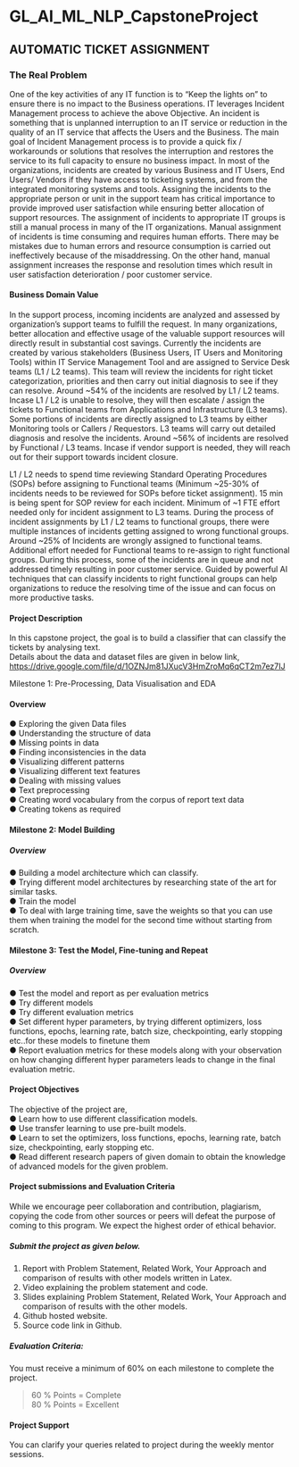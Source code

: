 # GL_AI_ML_NLP_CapstoneProject

## AUTOMATIC TICKET ASSIGNMENT       

### The Real Problem 
 
One of the key activities of any IT function is to “Keep the lights on” to ensure there is no impact to the Business operations. IT leverages Incident Management process to achieve the above Objective. An incident is something that is unplanned interruption to an IT service or reduction in the quality of an IT service that affects the Users and the Business. The main goal of Incident Management process is to provide a quick fix / workarounds or solutions that resolves the interruption and restores the service to its full capacity to ensure no business impact. In most of the organizations, incidents are created by various Business and IT Users, End Users/ Vendors if they have access to ticketing systems, and from the integrated monitoring systems and tools. Assigning the incidents to the appropriate person or unit in the support team has critical importance to provide improved user satisfaction while ensuring better allocation of support resources. The assignment of incidents to appropriate IT groups is still a manual process in many of the IT organizations. Manual assignment of incidents is time consuming and requires human efforts. There may be mistakes due to human errors and resource consumption is carried out ineffectively because of the misaddressing. On the other hand, manual assignment increases the response and resolution times which result in user satisfaction deterioration / poor customer service. 
 
#### Business Domain Value
 
In the support process, incoming incidents are analyzed and assessed by organization’s support teams to fulfill the request. In many organizations, better allocation and effective usage of the valuable support resources will directly result in substantial cost savings. 
Currently the incidents are created by various stakeholders (Business Users, IT Users and Monitoring Tools) within IT Service Management Tool and are assigned to Service Desk teams (L1 / L2 teams). This team will review the incidents for right ticket categorization, priorities and then carry out initial diagnosis to see if they can resolve. Around ~54% of the incidents are resolved by L1 / L2 teams. Incase L1 / L2 is unable to resolve, they will then escalate / assign the tickets to Functional teams from Applications and Infrastructure (L3 teams). Some portions of incidents are directly assigned to L3 teams by either Monitoring tools or Callers / Requestors. L3 teams will carry out detailed diagnosis and resolve the incidents. Around ~56% 
of incidents are resolved by Functional / L3 teams. Incase if vendor support is needed, they will reach out for their support towards incident closure. 
 
L1 / L2 needs to spend time reviewing Standard Operating Procedures (SOPs) before assigning to Functional teams (Minimum ~25-30% of incidents needs to be reviewed for SOPs before ticket assignment). 15 min is being spent for SOP review for each incident. Minimum of ~1 FTE effort needed only for incident assignment to L3 teams. 
During the process of incident assignments by L1 / L2 teams to functional groups, there were multiple instances of incidents getting assigned to wrong functional groups. Around ~25% of Incidents are wrongly assigned to functional teams. Additional effort needed for Functional teams to re-assign to right functional groups. During this process, some of the incidents are in queue and not addressed timely resulting in poor customer service. 
Guided by powerful AI techniques that can classify incidents to right functional groups can help organizations to reduce the resolving time of the issue and can focus on more productive tasks. 
 
#### Project Description 
 
In this capstone project, the goal is to build a classifier that can classify the tickets by analysing text.  
Details about the data and dataset files are given in below link, https://drive.google.com/file/d/1OZNJm81JXucV3HmZroMq6qCT2m7ez7IJ 
 
Milestone 1: Pre-Processing, Data Visualisation and EDA  
 
#### Overview 
 
● Exploring the given Data files  
● Understanding the structure of data  
● Missing points in data  
● Finding inconsistencies in the data  
● Visualizing different patterns  
● Visualizing different text features  
● Dealing with missing values  
● Text preprocessing  
● Creating word vocabulary from the corpus of report text data  
● Creating tokens as required  
 
 
#### Milestone 2: Model Building 
 
##### Overview 
 
● Building a model architecture which can classify.  
● Trying different model architectures by researching state of the art for similar tasks.  
● Train the model  
● To deal with large training time, save the weights so that you can use them when training the model for the second time without starting from scratch. 
 
#### Milestone 3:  Test the Model, Fine-tuning and Repeat 
 
##### Overview 
● Test the model and report as per evaluation metrics  
● Try different models  
● Try different evaluation metrics  
● Set different hyper parameters, by trying different optimizers, loss functions, epochs, learning rate, batch size, checkpointing, early stopping etc..for these models to finetune them  
● Report evaluation metrics for these models along with your observation on how changing different hyper parameters leads to change in the final evaluation metric. 
 
 
#### Project Objectives 
 
The objective of the project are,  
● Learn how to use different classification models.  
● Use transfer learning  to use pre-built models.  
● Learn to set the optimizers, loss functions, epochs, learning rate, batch size, checkpointing, early stopping etc.  
● Read different research papers of given domain to obtain the knowledge of advanced models for the given problem. 
 
#### Project submissions and Evaluation Criteria 
 
While we encourage peer collaboration and contribution, plagiarism, copying the code from other sources or peers will defeat the purpose of coming to this program. We expect the highest order of ethical behavior.  
 
##### Submit the project as given below.    
1. Report with Problem Statement, Related Work, Your Approach and comparison of results with other models written in Latex.  
2. Video explaining the problem statement and code.  
3. Slides explaining Problem Statement, Related Work, Your Approach and comparison of results with the other models.  
4. Github hosted website.  
5. Source code link in Github. 
 
 
##### Evaluation Criteria: 
You must receive a minimum of 60% on each milestone to complete the project.  
>60 % Points = Complete  
>80 % Points = Excellent 
 
#### Project Support  
 
You can clarify your queries related to project during the weekly mentor sessions. 
